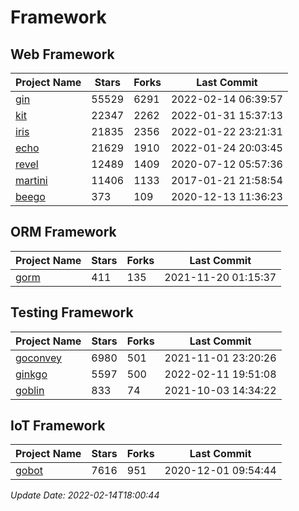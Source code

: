 # Framework

## Web Framework
| Project Name | Stars | Forks | Last Commit |
| ------------ | ----- | ----- | ----------- |
| [gin](https://github.com/gin-gonic/gin) | 55529 | 6291 | 2022-02-14 06:39:57 |
| [kit](https://github.com/go-kit/kit) | 22347 | 2262 | 2022-01-31 15:37:13 |
| [iris](https://github.com/kataras/iris) | 21835 | 2356 | 2022-01-22 23:21:31 |
| [echo](https://github.com/labstack/echo) | 21629 | 1910 | 2022-01-24 20:03:45 |
| [revel](https://github.com/revel/revel) | 12489 | 1409 | 2020-07-12 05:57:36 |
| [martini](https://github.com/go-martini/martini) | 11406 | 1133 | 2017-01-21 21:58:54 |
| [beego](https://github.com/astaxie/beego) | 373 | 109 | 2020-12-13 11:36:23 |

## ORM Framework
| Project Name | Stars | Forks | Last Commit |
| ------------ | ----- | ----- | ----------- |
| [gorm](https://github.com/jinzhu/gorm) | 411 | 135 | 2021-11-20 01:15:37 |

## Testing Framework
| Project Name | Stars | Forks | Last Commit |
| ------------ | ----- | ----- | ----------- |
| [goconvey](https://github.com/smartystreets/goconvey) | 6980 | 501 | 2021-11-01 23:20:26 |
| [ginkgo](https://github.com/onsi/ginkgo) | 5597 | 500 | 2022-02-11 19:51:08 |
| [goblin](https://github.com/franela/goblin) | 833 | 74 | 2021-10-03 14:34:22 |

## IoT Framework
| Project Name | Stars | Forks | Last Commit |
| ------------ | ----- | ----- | ----------- |
| [gobot](https://github.com/hybridgroup/gobot) | 7616 | 951 | 2020-12-01 09:54:44 |

*Update Date: 2022-02-14T18:00:44*